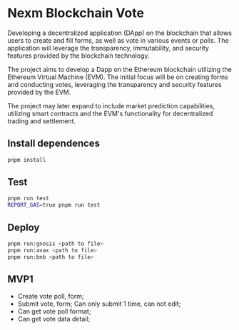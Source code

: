 # Nexm Blockchain Vote 

Developing a decentralized application (DApp) on the blockchain that allows users to create and fill forms, as well as vote in various events or polls. The application will leverage the transparency, immutability, and security features provided by the blockchain technology.

The project aims to develop a Dapp on the Ethereum blockchain utilizing the Ethereum Virtual Machine (EVM). The initial focus will be on creating forms and conducting votes, leveraging the transparency and security features provided by the EVM.

The project may later expand to include market prediction capabilities, utilizing smart contracts and the EVM's functionality for decentralized trading and settlement.

## Install dependences

```bash
pnpm install
```

## Test

```bash
pnpm run test
REPORT_GAS=true pnpm run test
```

## Deploy

```bash
pnpm run:gnosis <path to file>
pnpm run:avax <path to file>
pnpm run:bnb <path to file>
```

## MVP1

- Create vote poll, form;
- Submit vote, form; Can only submit 1 time, can not edit;
- Can get vote poll format;
- Can get vote data detail;

